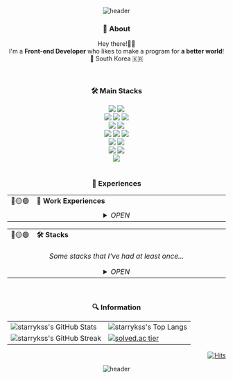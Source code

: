 <div align="center">
  
![header](https://capsule-render.vercel.app/api?type=waving&color=auto&height=300&section=header&text=Hello World!👋🏻&fontSize=80&animation=twinkling&fontAlignY=38&desc=I'm 👨🏻‍💻 SUNNY&descSize=20&descAlignY=51&descAlign=62)

### 💬 About 
Hey there!👋🏻 <br/>I'm a **Front-end Developer** who likes to make a program for **a better world**! <br/> 📍 South Korea 🇰🇷

<br/>

### 🛠️ Main Stacks
<div>
  <img src="https://img.shields.io/badge/python-3776AB?style=for-the-badge&logo=python&logoColor=white"> 
  <img src="https://img.shields.io/badge/pyqt-41CD52?style=for-the-badge&logo=qt&logoColor=white">
  <br/>
  <img src="https://img.shields.io/badge/html5-E34F26?style=for-the-badge&logo=html5&logoColor=white"> 
  <img src="https://img.shields.io/badge/css3-1572B6?style=for-the-badge&logo=css3&logoColor=white"> 
  <img src="https://img.shields.io/badge/javascript-F7DF1E?style=for-the-badge&logo=javascript&logoColor=black">
  <br/>
  <img src="https://img.shields.io/badge/react.js-61DAFB?style=for-the-badge&logo=react&logoColor=white">
  <img src="https://img.shields.io/badge/node.js-5FA04E?style=for-the-badge&logo=node.js&logoColor=white">
  <br/>
  <img src="https://img.shields.io/badge/sass/scss-CC6699?style=for-the-badge&logo=sass&logoColor=white"> 
  <img src="https://img.shields.io/badge/styled－components-DB7093?style=for-the-badge&logo=styledcomponents&logoColor=white"> 
  <img src="https://img.shields.io/badge/tailwindcss-06B6D4?style=for-the-badge&logo=tailwindcss&logoColor=white">
  <br/>
  <img src="https://img.shields.io/badge/postgresql-4169E1?style=for-the-badge&logo=postgresql&logoColor=white"> 
  <img src="https://img.shields.io/badge/mysql-4479A1?style=for-the-badge&logo=mysql&logoColor=white">
  <br/>
  <img src="https://img.shields.io/badge/microsoft azure-0078D4?style=for-the-badge&logo=microsoftazure&logoColor=white"> 
  <img src="https://img.shields.io/badge/amazon aws-232F3E?style=for-the-badge&logo=amazonaws&logoColor=white">
  <br/>
  <img src="https://img.shields.io/badge/linux-FCC624?style=for-the-badge&logo=linux&logoColor=black">
  
  
</div>

<br/>

### 🚀 Experiences 

<table>
    <td style="border-right: none;">
      <div>
        <span>
          🔴🟡🟢 
          &nbsp;&nbsp;
          <b>🏢 Work Experiences</b>
          <img width="721" height="1" />  <!-- Full Width -->
        </span>
      </div>
    </td>
  </tr>
  <tr>
    <td colspan="2">
      <div align="center">
      <details>
        <summary><I>OPEN</I></summary>
        <div markdown="1" align="left"><br>
          ✅ <b>🏫 Microsoft AI School Trainee (2nd)</b> (@Microsoft_Korea) : 2023.04 ~ 2023.09 <br/> 
          ✅ <b>🏢 Front-end SW Engineer Inernship</b> (@Torooc) : 2024.02 ~ 2024.04
        </div>
      </details>
    </td>
  </tr>
</table>

<table>
    <td style="border-right: none;">
      <div>
        <span>
          🔴🟡🟢 
          &nbsp;&nbsp;
          <b>🛠️ Stacks</b>
          <img width="815" height="1" />  <!-- Full Width -->
        </span>
      </div>
    </td>
  </tr>
  <tr>
    <td colspan="2">
<div align="center">

*Some stacks that I've had at least once...*

<details>
  <summary><I>OPEN</I></summary>
  <div markdown="1" align="left"  width="441"><br>
  
  > **Languages**
  
  <div align = left> 
    <img src="https://img.shields.io/badge/C-A8B9CC?style=for-the-badge&logo=c&logoColor=white">
    <img src="https://img.shields.io/badge/c++-00599C?style=for-the-badge&logo=c%2B%2B&logoColor=white">
    <img src="https://img.shields.io/badge/csharp-239120?style=for-the-badge&logo=csharp&logoColor=white">
    <img src="https://img.shields.io/badge/java-007396?style=for-the-badge&logo=coffeescript&logoColor=white"> 
    <img src="https://img.shields.io/badge/python-3776AB?style=for-the-badge&logo=python&logoColor=white"> 
    <img src="https://img.shields.io/badge/kotlin-7F52FF?style=for-the-badge&logo=kotlin&logoColor=white"> 
    <img src="https://img.shields.io/badge/R-75AADB?style=for-the-badge&logo=rstudio&logoColor=white"> 
    <img src="https://img.shields.io/badge/common lisp-FF5A00?style=for-the-badge&logo=allegro&logoColor=white">
    <img src="https://img.shields.io/badge/markdown-000000?style=for-the-badge&logo=markdown&logoColor=white"> 
    <img src="https://img.shields.io/badge/html5-E34F26?style=for-the-badge&logo=html5&logoColor=white"> 
    <img src="https://img.shields.io/badge/css3-1572B6?style=for-the-badge&logo=css3&logoColor=white"> 
    <img src="https://img.shields.io/badge/javascript-F7DF1E?style=for-the-badge&logo=javascript&logoColor=black">
    <img src="https://img.shields.io/badge/sass/scss-CC6699?style=for-the-badge&logo=sass&logoColor=white">
    
  </div>
  <br>
  
  > **DB**
  
  <div align = left>
    <img src="https://img.shields.io/badge/oracle-F80000?style=for-the-badge&logo=oracle&logoColor=white"> 
    <img src="https://img.shields.io/badge/mysql-4479A1?style=for-the-badge&logo=mysql&logoColor=white">
    <img src="https://img.shields.io/badge/postgresql-4169E1?style=for-the-badge&logo=postgresql&logoColor=white"> 
  </div>
  <br>
  
  > **Cloud**
  
  <div align = left>
    <img src="https://img.shields.io/badge/microsoft azure-0078D4?style=for-the-badge&logo=microsoftazure&logoColor=white"> 
    <img src="https://img.shields.io/badge/amazon aws-232F3E?style=for-the-badge&logo=amazonaws&logoColor=white">
    <img src="https://img.shields.io/badge/google cloud platform-4285F4?style=for-the-badge&logo=google&logoColor=white"> 
  </div>
  <br>
  
  > **Linux**
  
  <div align = left> 
    <img src="https://img.shields.io/badge/linux-FCC624?style=for-the-badge&logo=linux&logoColor=black">
    <img src="https://img.shields.io/badge/centos-262577?style=for-the-badge&logo=centos&logoColor=white">
    <img src="https://img.shields.io/badge/ubuntu-E95420?style=for-the-badge&logo=ubuntu&logoColor=white">
  </div>
  <br>
    
  > **Artificial Intelligence**
  
  <div align = left> 
    <img src="https://img.shields.io/badge/TensorFlow-FF6F00?style=for-the-badge&logo=tensorflow&logoColor=white">
    <img src="https://img.shields.io/badge/PyTorch-EE4C2C?style=for-the-badge&logo=pytorch&logoColor=white">
    <img src="https://img.shields.io/badge/Allegro-FF5A00?style=for-the-badge&logo=allegro&logoColor=white">
    <img src="https://img.shields.io/badge/opencv-5C3EE8?style=for-the-badge&logo=opencv&logoColor=white">
  </div>
  <br>
    
  > **Libraries / Frameworks**
    
  <div align = left>
    <img src="https://img.shields.io/badge/flask-000000?style=for-the-badge&logo=flask&logoColor=white">
    <img src="https://img.shields.io/badge/qt-41CD52?style=for-the-badge&logo=qt&logoColor=white">
    <img src="https://img.shields.io/badge/pyqt-41CD52?style=for-the-badge&logo=qt&logoColor=white">
    <img src="https://img.shields.io/badge/react.js-61DAFB?style=for-the-badge&logo=react&logoColor=white">
    <img src="https://img.shields.io/badge/bootstrap-7952B3?style=for-the-badge&logo=bootstrap&logoColor=white">
    <img src="https://img.shields.io/badge/styled－components-DB7093?style=for-the-badge&logo=styledcomponents&logoColor=white"> 
    <img src="https://img.shields.io/badge/tailwindcss-06B6D4?style=for-the-badge&logo=tailwindcss&logoColor=white">
    <img src="https://img.shields.io/badge/jquery-0769AD?style=for-the-badge&logo=jquery&logoColor=white">
  </div>
  <br>
    
  > **IDE & Dev Tools**
  
  <div>
    <img src="https://img.shields.io/badge/visual studio-5C2D91?style=for-the-badge&logo=visualstudio&logoColor=white">
    <img src="https://img.shields.io/badge/IntelliJ-000000?style=for-the-badge&logo=jetbrains&logoColor=white">
    <img src="https://img.shields.io/badge/PyCharm-000000?style=for-the-badge&logo=pycharm&logoColor=white">
    <img src="https://img.shields.io/badge/android studio-3DDC84?style=for-the-badge&logo=androidstudio&logoColor=white">
    <img src="https://img.shields.io/badge/Eclipse IDE-2C2255?style=for-the-badge&logo=eclipseide&logoColor=white">
    <img src="https://img.shields.io/badge/Unreal Engine-0E1128?style=for-the-badge&logo=unrealengine&logoColor=white">
    <img src="https://img.shields.io/badge/visual studio code-007ACC?style=for-the-badge&logo=visualstudiocode&logoColor=white">
    <img src="https://img.shields.io/badge/sublime text-FF9800?style=for-the-badge&logo=sublimetext&logoColor=white">
    <img src="https://img.shields.io/badge/jupyter-F37626?style=for-the-badge&logo=jupyter&logoColor=white">
    <img src="https://img.shields.io/badge/colab-F9AB00?style=for-the-badge&logo=googlecolab&logoColor=white">
    <img src="https://img.shields.io/badge/node.js-5FA04E?style=for-the-badge&logo=node.js&logoColor=white">
  </div>
  <br>
  
  > **Version Control System**
  
  <div align = left>
    <img src="https://img.shields.io/badge/git-F05032?style=for-the-badge&logo=git&logoColor=white">
    <img src="https://img.shields.io/badge/github-181717?style=for-the-badge&logo=github&logoColor=white">
    <img src="https://img.shields.io/badge/aws codecommit-232F3E?style=for-the-badge&logo=amazonaws&logoColor=white">
  </div>
  <br>
  
  > **Office Automation**
  
  <div align = left>
    <img src="https://img.shields.io/badge/word-2B579A?style=for-the-badge&logo=microsoftword&logoColor=white">
    <img src="https://img.shields.io/badge/excel-217346?style=for-the-badge&logo=microsoftexcel&logoColor=white">
    <img src="https://img.shields.io/badge/access-A4373A?style=for-the-badge&logo=microsoftaccess&logoColor=white">
    <img src="https://img.shields.io/badge/powerpoint-B7472A?style=for-the-badge&logo=microsoftpowerpoint&logoColor=white">
    <img src="https://img.shields.io/badge/onenote-7719AA?style=for-the-badge&logo=microsoftonenote&logoColor=white">
    <img src="https://img.shields.io/badge/photoshop-31A8FF?style=for-the-badge&logo=adobephotoshop&logoColor=white">
  </div>
  <br>
  
  > **Operating System**
  
  <div align = left>
    <img src="https://img.shields.io/badge/windows-0078D6?style=for-the-badge&logo=windows&logoColor=white">
    <img src="https://img.shields.io/badge/Mac OS-000000?style=for-the-badge&logo=apple&logoColor=white">
    <img src="https://img.shields.io/badge/linux-FCC624?style=for-the-badge&logo=linux&logoColor=black">
  </div>
  <br>
    
  > **Collaboration Tools**
  
  <div align = left>
    <img src="https://img.shields.io/badge/slack-4A154B?style=for-the-badge&logo=slack&logoColor=white">
    <img src="https://img.shields.io/badge/notion-000000?style=for-the-badge&logo=notion&logoColor=white">
    <img src="https://img.shields.io/badge/microsoft teams-6264A7?style=for-the-badge&logo=microsoftteams&logoColor=white">
    <img src="https://img.shields.io/badge/zeplin-F26207?style=for-the-badge&logo=azurepipelines&logoColor=white">
  </div>
  <br>
  
  > **ETC.**
  
  <div align = left>
    <img src="https://img.shields.io/badge/scratch-4D97FF?style=for-the-badge&logo=scratch&logoColor=white">
    <img src="https://img.shields.io/badge/processing-006699?style=for-the-badge&logo=processingfoundation&logoColor=white"> 
    <img src="https://img.shields.io/badge/dialogflow-FF9800?style=for-the-badge&logo=dialogflow&logoColor=white">
    <img src="https://img.shields.io/badge/apache tomcat-F8DC75?style=for-the-badge&logo=apachetomcat&logoColor=black">
    <img src="https://img.shields.io/badge/vmware-607078?style=for-the-badge&logo=vmware&logoColor=white">
    <img src="https://img.shields.io/badge/power shell-5391FE?style=for-the-badge&logo=powershell&logoColor=white">
    <img src="https://img.shields.io/badge/anaconda-44A833?style=for-the-badge&logo=anaconda&logoColor=white">
  </div>
  <br>
  
  <!---
    <img src="https://img.shields.io/badge/표시할이름-색상?style=for-the-badge&logo=기술스택아이콘&logoColor=white">
    Badge : https://shields.io/
    Icon : https://simpleicons.org
  -->
  
  </div>
</details>
    </td>
  </tr>
</table>

<br/>

### 🔍 Information 

<!---
- Stats & Top Langs : https://github.com/anuraghazra/github-readme-stats
- Hits : https://github.com/gjbae1212/hit-counter
- GitHub Readme Stats Themes : https://github.com/anuraghazra/github-readme-stats/blob/master/themes/README.md
---->

<table>
  <tr>
    <td>
      <!-- <img src="https://github-readme-stats.vercel.app/api?username=starrykss&show_icons=true&theme=tokyonight" alt="starrykss's GitHub Stats"> -->
      <a>
        <picture>
          <source media="(prefers-color-scheme: dark)" srcset="https://github-readme-stats.vercel.app/api?username=starrykss&show_icons=true&theme=tokyonight">
          <img alt="starrykss's GitHub Stats" src="https://github-readme-stats.vercel.app/api?username=starrykss&show_icons=true&theme=default">
        </picture>
      </a>
    </td>
    <td>
      <!-- <img src="https://github-readme-stats.vercel.app/api/top-langs/?username=starrykss&langs_count=8&layout=compact&theme=tokyonight&card_width=350&)" alt="starrykss's Top Langs" height="195"> -->
      <a>
        <picture>
          <source media="(prefers-color-scheme: dark)" srcset="https://github-readme-stats.vercel.app/api/top-langs/?username=starrykss&langs_count=8&layout=compact&theme=tokyonight&card_width=350&">
          <img alt="starrykss's Top Langs" src="https://github-readme-stats.vercel.app/api/top-langs/?username=starrykss&langs_count=8&layout=compact&theme=default&card_width=350&">
        </picture>
      </a>
    </td>
  </tr>
  <tr>
    <td>
      <!-- <img src="https://github-readme-streak-stats.herokuapp.com/?user=starrykss&theme=tokyonight" alt="GitHub Streak"> -->
      <a>
        <picture>
          <source media="(prefers-color-scheme: dark)" srcset="https://github-readme-streak-stats.herokuapp.com/?user=starrykss&theme=tokyonight&card_width=470">
          <img alt="starrykss's GitHub Streak" src="https://github-readme-streak-stats.herokuapp.com/?user=starrykss&theme=default&card_width=470">
        </picture>
      </a>
    </td>
    <td>
      <!-- <img src="http://mazassumnida.wtf/api/v2/generate_badge?boj=starrykss" href="https://solved.ac/starrykss" alt="solved.ac tier"> -->
      <a href="https://solved.ac/starrykss">
        <picture>
          <source media="(prefers-color-scheme: dark)" srcset="http://mazassumnida.wtf/api/v2/generate_badge?boj=starrykss">
          <img alt="solved.ac tier" src="http://mazassumnida.wtf/api/v2/generate_badge?boj=starrykss">
        </picture>
      </a>
    </td>
  </tr>
</table>

<div align="right">
  
[![Hits](https://hits.seeyoufarm.com/api/count/incr/badge.svg?url=https%3A%2F%2Fgithub.com%2Fstarrykss&count_bg=auto&title_bg=%23638FDA&icon=github.svg&icon_color=%23E1DEDE&title=hits&edge_flat=falsee)](https://hits.seeyoufarm.com)

</div>

![header](https://capsule-render.vercel.app/api?type=waving&color=auto&height=200&section=footer)

</div>
<!--
**starrykss/starrykss** is a ✨ _special_ ✨ repository because its `README.md` (this file) appears on your GitHub profile.

Here are some ideas to get you started:

- 🔭 I’m currently working on ...
- 🌱 I’m currently learning ...
- 👯 I’m looking to collaborate on ...
- 🤔 I’m looking for help with ...
- 💬 Ask me about ...
<!--
- 📫 How to reach me: ...
- 😄 Pronouns: ...
- ⚡ Fun fact: ... 
-->

<!-- Image
<img src="https://user-images.githubusercontent.com/22734777/230758783-6c6d6c32-e07e-44ce-a6c8-a6e51a562572.gif" width="200" align="right">
-->
